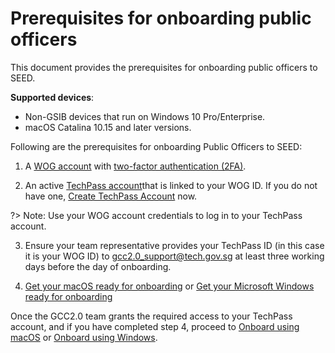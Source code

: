 # Prerequisites for onboarding public officers

<!--**Objective**:-->
This document provides the prerequisites for onboarding public officers to SEED.

<!--?> Note:  You must have email address belonging to the gov.sg domain. For example, *your_name<span>@</span>tech.gov.sg* or *your_name<span>@</span>mof.gov.sg*. Henceforth, this document will refer to this as your WOG ID.-->

<!--**Audience**: Public Officers-->

**Supported devices**:

- Non-GSIB devices that run on Windows 10 Pro/Enterprise.
- macOS Catalina 10.15 and later versions.

Following are the prerequisites for onboarding Public Officers to SEED:

1.  A [WOG account](term-definitions) with [two-factor authentication (2FA)](https://account.activedirectory.windowsazure.com/Proofup.aspx).

2. An active [TechPass account](term-definitions)that is linked to your WOG ID. If you do not have one, [Create TechPass Account](https://docs.developer.tech.gov.sg/docs/techpass-documentation/#/onboard?id=public-officer) now.

?> Note: Use your WOG account credentials to log in to your TechPass account.

3. Ensure your team representative provides your TechPass ID (in this case it is your WOG ID) to gcc2.0_support@tech.gov.sg at least three working days before the day of onboarding.

4. [Get your macOS ready for onboarding](seed-pre-onboarding-clean-up-instructions-for-macos) or [Get your Microsoft Windows ready for onboarding](seed-pre-onboarding-clean-up-instructions-for-windows)

 Once the GCC2.0 team grants the required access to your TechPass account, and if you have completed step 4, proceed to [Onboard using macOS](seed-onboarding-instructions-for-macos) or [Onboard using Windows](seed-onboarding-instructions-windows).
